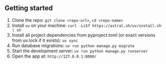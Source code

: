 ## Getting started

1.	Clone the repo: `git clone <repo-url>`, `cd <repo-name>`
2.  Install `uv` on your machine: `curl -LsSf https://astral.sh/uv/install.sh | sh `
3.	Install all project dependencies from pyproject.toml (or exact versions from uv.lock if it exists): `uv sync`
4.	Run database migrations: `uv run python manage.py migrate`
5.	Start the development server: `uv run python manage.py runserver`
6.	Open the app at: `http://127.0.0.1:8000/`
